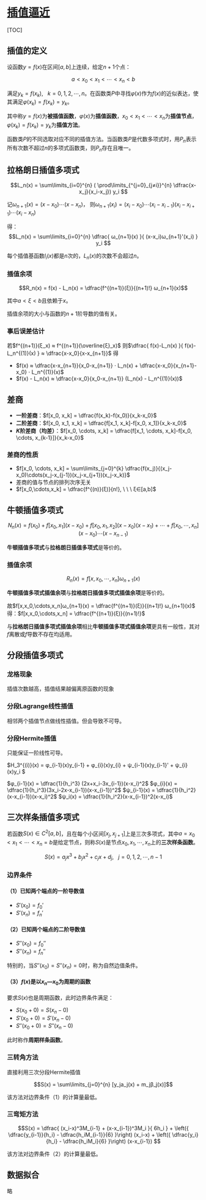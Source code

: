 <link rel='stylesheet' href='../../style/index.css'>
<script src='../../style/index.js'></script>


# [插值逼近](./index.html)

[TOC]

## 插值的定义

设函数$y=f(x)$在区间$[a, b]$上连续，给定$n+1$个点：

$$a < x_0 < x_1 < \cdots < x_n < b$$

满足$y_k=f(x_k), \ \ \ k=0,1,2,\cdots,n$。在函数类$P$中寻找$φ(x)$作为$f(x)$的近似表达，使其满足$φ(x_k)=f(x_k)=y_k$。

其中称$y=f(x)$为**被插值函数**，$φ(x)$为**插值函数**，$x_0 < x_1 < \cdots < x_n$为**插值节点**，$φ(x_k)=f(x_k)=y_k$为**插值方法**。

函数类$P$的不同选取对应不同的插值方法。当函数类$P$是代数多项式时，用$P_n$表示所有次数不超过$n$的多项式函数类，则$P_n$存在且唯一。

## 拉格朗日插值多项式

$$L_n(x) = 
\sum\limits_{i=0}^{n} 
    ( \prod\limits_{^{j=0}_{j≠i}}^{n} \dfrac{x-x_j}{x_i-x_j})
    y_i
$$

记$ω_{n+1}(x) = (x-x_0)\cdots(x-x_n)$，
则$ω_{n+1}(x_i) = (x_i-x_0)\cdots(x_i-x_{i-1})(x_i-x_{i+1})\cdots(x_i-x_n)$

得：
$$L_n(x) = 
\sum\limits_{i=0}^{n} 
    \dfrac{
        ω_{n+1}(x)
    }{ 
        (x-x_i)ω_{n+1}'(x_i)
    }
    y_i
$$

每个插值基函数$l_i(x)$都是$n$次的，$L_n(x)$的次数不会超过$n$。

### 插值余项

$$R_n(x) = f(x) - L_n(x) = \dfrac{f^{(n+1)}(ξ)}{(n+1)!} ω_{n+1}(x)$$

其中$a < ξ < b$且依赖于$x$。

插值余项的大小与函数的$n+1$阶导数的值有关。

### 事后误差估计

若$f^{(n+1)}(ξ_x) ≈ f^{(n+1)}(\overline{ξ}_x)$
则$\dfrac{ f(x)-L_n(x) }{ f(x)-L_n^{(1)}(x) } ≈ \dfrac{x-x_0}{x-x_{n+1}}$
得

- $f(x) ≈ \dfrac{x-x_{n+1}}{x_0-x_{n+1}} ⋅ L_n(x) + \dfrac{x-x_0}{x_{n+1}-x_0} ⋅ L_n^{(1)}(x)$
- $f(x) - L_n(x) ≈ \dfrac{x-x_0}{x_0-x_{n+1}} (L_n(x) - L_n^{(1)}(x))$

## 差商

- **一阶差商**：$f[x_0, x_k] = \dfrac{f(x_k)-f(x_0)}{x_k-x_0}$
- **二阶差商**：$f[x_0, x_1, x_k] = \dfrac{f[x_1, x_k]-f[x_0, x_1]}{x_k-x_0}$
- **$K$阶差商（均差）**：$f[x_0, \cdots, x_k] = \dfrac{f[x_1, \cdots, x_k]-f[x_0, \cdots, x_{k-1}]}{x_k-x_0}$

### 差商的性质

- $f[x_0, \cdots, x_k] = \sum\limits_{j=0}^{k} \dfrac{f(x_j)}{(x_j-x_0)\cdots(x_j-x_{j-1})(x_j-x_{j+1})(x_j-x_k)}$
- 差商的值与节点的排列次序无关
- $f[x_0,\cdots,x_k] = \dfrac{f^{(n)}(ξ)}{n!}, \ \ \ ξ∈[a,b]$

## 牛顿插值多项式

$$N_n(x) = f(x_0) + f[x_0,x_1](x-x_0) + f[x_0,x_1,x_2](x-x_0)(x-x_1) + \cdots + f[x_0,\cdots,x_n](x-x_0)\cdots(x-x_{n-1})$$

**牛顿插值多项式**与**拉格朗日插值多项式**是等价的。

### 插值余项

$$R_n(x) = f[x,x_0,\cdots,x_n]ω_{n+1}(x)$$

**牛顿插值多项式插值余项**与**拉格朗日插值多项式插值余项**是等价的。

故$f[x,x_0,\cdots,x_n]ω_{n+1}(x) = \dfrac{f^{(n+1)}(ξ)}{(n+1)!} ω_{n+1}(x)$
得：$f[x,x_0,\cdots,x_n] = \dfrac{f^{(n+1)}(ξ)}{(n+1)!}$

与**拉格朗日插值多项式插值余项**相比**牛顿插值多项式插值余项**更具有一般性，其对$f$离散或$f$导数不存在均适用。

## 分段插值多项式

### 龙格现象

插值次数越高，插值结果越偏离原函数的现象

### 分段Lagrange线性插值

相邻两个插值节点做线性插值。但会导致不可导。

### 分段Hermite插值

只能保证一阶线性可导。

$H_3^{(i)}(x) = 
    φ_{i-1}(x)y_{i-1} +
    φ_{i}(x)y_{i} +
    ψ_{i-1}(x)y_{i-1}' +
    ψ_{i}(x)y_i
$

$φ_{i-1}(x) = \dfrac{1}{h_i^3} (2x+x_i-3x_{i-1})(x-x_i)^2$
$φ_{i}(x) = \dfrac{1}{h_i^3}(3x_i-2x-x_{i-1})(x-x_{i-1})^2$
$ψ_{i-1}(x) = \dfrac{1}{h_i^2}(x-x_{i-1})(x-x_i)^2$
$ψ_i(x) = \dfrac{1}{h_i^2}(x-x_{i-1})^2(x-x_i)$

## 三次样条插值多项式

若函数$S(x)∈C^2[a,b]$，且在每个小区间$[x_j, x_{j+1}]$上是三次多项式，其中$a = x_0 < x_1 < \cdots < x_n = b$是给定节点，则称$S(x)$是节点$x_0, x_1, \cdots, x_n$上的**三次样条函数**。

$$S(x) = a_jx^3 + b_jx^2 + c_jx + d_j, \ \ \ j=0,1,2,\cdots,n-1$$

### 边界条件

#### （1）已知两个端点的一阶导数值

- $S'(x_0)=f_0'$
- $S'(x_n)=f_n'$

#### （2）已知两个端点的二阶导数值

- $S''(x_0)=f_0''$
- $S''(x_n)=f_n''$

特别的，当$S''(x_0)=S''(x_n)=0$时，称为自然边值条件。

#### （3）$f(x)$是以$x_n$—$x_0$为周期的函数

要求$S(x)$也是周期函数，此时边界条件满足：

- $S(x_0 + 0) = S(x_n - 0)$
- $S'(x_0 + 0) = S'(x_n - 0)$
- $S''(x_0 + 0) = S''(x_n - 0)$

此时称作**周期样条函数**。

### 三转角方法

直接利用三次分段Hermite插值

$$S(x) = \sum\limits_{j=0}^{n} [y_ja_j(x) + m_jβ_j(x)]$$

该方法对边界条件（1）的计算量最低。

### 三弯矩方法

$$S(x) = 
    \dfrac{
        (x_i-x)^3M_{i-1} + (x-x_{i-1})^3M_i
    }{
        6h_i
    }
    +
    \left({
        \dfrac{y_{i-1}}{h_i}
        -
        \dfrac{h_iM_{i-1}}{6}
    }\right)
    (x_i-x)
    +
    \left({
        \dfrac{y_i}{h_i}
        -
        \dfrac{h_iM_i}{6}
    }\right)
    (x-x_{i-1})
$$

该方法对边界条件（2）的计算量最低。

## 数据拟合

略